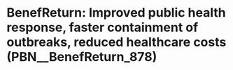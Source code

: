 # BenefReturn: __Improved public health response, faster containment of outbreaks, reduced healthcare costs__ (PBN__BenefReturn_878)

